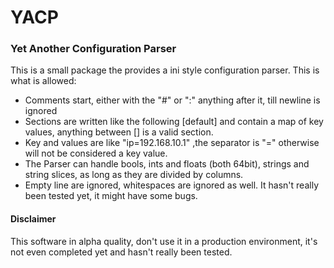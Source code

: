 # YACP 
### Yet Another Configuration Parser
This is a small package the provides a ini style configuration parser. This is 
what is allowed:

- Comments start, either with the "#" or ":" anything after it, till newline is ignored
- Sections are written like the following [default] and contain a map of key values,
  anything between [] is a valid section.
- Key and values are like "ip=192.168.10.1" ,the separator is "=" otherwise will
  not be considered a key value.
- The Parser can handle bools, ints and floats (both 64bit), strings and string slices,
  as long as they are divided by columns.
- Empty line are ignored, whitespaces are ignored as well. It hasn't really been
tested yet, it might have some bugs.

#### Disclaimer
This software in alpha quality, don't use it in a production environment, it's not even
completed yet and hasn't really been tested.
